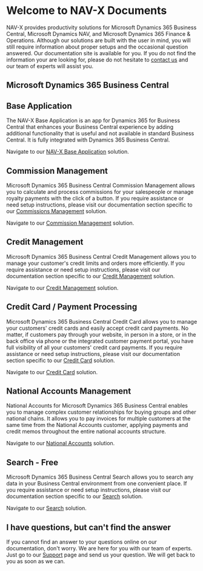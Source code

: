# Welcome to NAV-X Documents

NAV-X provides productivity solutions for Microsoft Dynamics 365 Business Central, Microsoft Dynamics NAV, and Microsoft Dynamics 365 Finance & Operations. Although our solutions are built with the user in mind, you will still require information about proper setups and the occasional question answered. Our documentation site is available for you. If you do not find the information your are looking for, please do not hesitate to [contact us](https://nav-x.com/support/) and our team of experts will assist you.

## Microsoft Dynamics 365 Business Central

## Base Application

The NAV-X Base Application is an app for Dynamics 365 for Business Central that enhances your Business Central experience by adding additional functionality that is useful and not available in standard Business Central. It is fully integrated with Dynamics 365 Business Central.

Navigate to our [NAV-X Base Application](business-central/base/index.md) solution.

## Commission Management

Microsoft Dynamics 365 Business Central Commission Management allows you to calculate and process commissions for your salespeople or manage royalty payments with the click of a button. If you require assistance or need setup instructions, please visit our documentation section specific to our [Commissions Management](business-central/commissions/index.md) solution.

Navigate to our [Commission Management](business-central/commissions/index.md) solution.

## Credit Management

Microsoft Dynamics 365 Business Central Credit Management allows you to manage your customer's credit limits and orders more efficiently. If you require assistance or need setup instructions, please visit our documentation section specific to our [Credit Management](business-central/credit-management/index.md) solution.

Navigate to our [Credit Management](business-central/credit-management/index.md) solution.

## Credit Card / Payment Processing

Microsoft Dynamics 365 Business Central Credit Card allows you to manage your customers' credit cards and easily accept credit card payments. No matter, if customers pay through your website, in person in a store, or in the back office via phone or the integrated customer payment portal, you have full visibility of all your customers' credit card payments. If you require assistance or need setup instructions, please visit our documentation section specific to our [Credit Card](business-central/creditcard/index.md) solution.

Navigate to our [Credit Card](business-central/creditcard/index.md) solution.

## National Accounts Management

National Accounts for Microsoft Dynamics 365 Business Central enables you to manage complex customer relationships for buying groups and other national chains. It allows you to pay invoices for multiple customers at the same time from the National Accounts customer, applying payments and credit memos throughout the entire national accounts structure.

Navigate to our [National Accounts](business-central/national-accounts/index.md) solution.

## Search - Free

Microsoft Dynamics 365 Business Central Search allows you to search any data in your Business Central environment from one convenient place. If you require assistance or need setup instructions, please visit our documentation section specific to our [Search](business-central/search/index.md) solution.

Navigate to our [Search](business-central/search/index.md) solution.

## I have questions, but can't find the answer

If you cannot find an answer to your questions online on our documentation, don't worry. We are here for you with our team of experts. Just go to our [Support](https://nav-x.com/support/) page and send us your question. We will get back to you as soon as we can.
